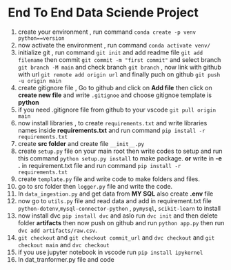 # End To End Data Sciende Project

1. create your environment , run command `conda create -p venv python==version`
2. now activate the environment , run command `conda activate venv/`
3. initialize git , run command `git init` and add readme file `git add filename` then commit `git commit -m "first commit"` and select branch `git branch -M main` and check branch `git branch` , now link with github with url `git remote add origin url` and finally puch on github `git push -u origin main`
4. create gitignore file , Go to github and click on **Add file** then click on **create new file** and write `.gitignoe` and choose gitignoe template is **python**
5. if you need .gitignore file from github to your vscode `git pull origin main`
6. now install libraries , to create `requirements.txt` and write libraries names inside **requirements.txt** and run command `pip install -r requirements.txt`
7. create **src folder** and create file `__init__.py`
8. create `setup.py` file on your main root then write codes to setup and run this command `python setup.py install` to make package. **or** write in **-e .** in requirement.txt file and run command `pip install -r requirements.txt`
9. create `template.py` file and write code to make folders and files.
10. go to src folder then `logger.py` file and write the code.
11. In `data_ingestion.py` and get data from **MY SQL** also create **.env** file
12. now go to `utils.py` file and read data and add in requirement.txt file `python-dotenv`,`mysql-connector-python` , `pymysql`, `scikit-learn` to install
13. now install dvc `pip install dvc` and aslo run `dvc init` and then delete folder **artifacts** then now push on github and run `python app.py` then run `dvc add artifacts/raw.csv`.
14. `git checkout` and `git checkout commit_url` and `dvc checkout` and `git checkout main` and `dvc checkout`
15. if you use jupyter notebook in vscode run `pip install ipykernel`
16. In dat_tranformer.py file and code
